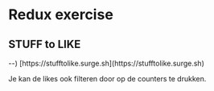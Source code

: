 <!--# Syntra assignment-->

# Redux exercise

## STUFF to LIKE

<!--![screenshot](./src/images/screenshot.png)

**Deployment:**

Visit the app at --> --) [https://stufftolike.surge.sh](https://stufftolike.surge.sh)

Je kan de likes ook filteren door op de counters te drukken.

<!--**Assignment:**

Make a zone with three different media type cards. If the cards are (dis)liked, they appear/disappear on/from a "likes" zone on the right side of the screen.

**The app implements:**

- JavaScript Classes
- combined reducers
- Redux ducks pattern
- local storage
- responsiveness
- Animate.css animation
- a darkmode switch-->
